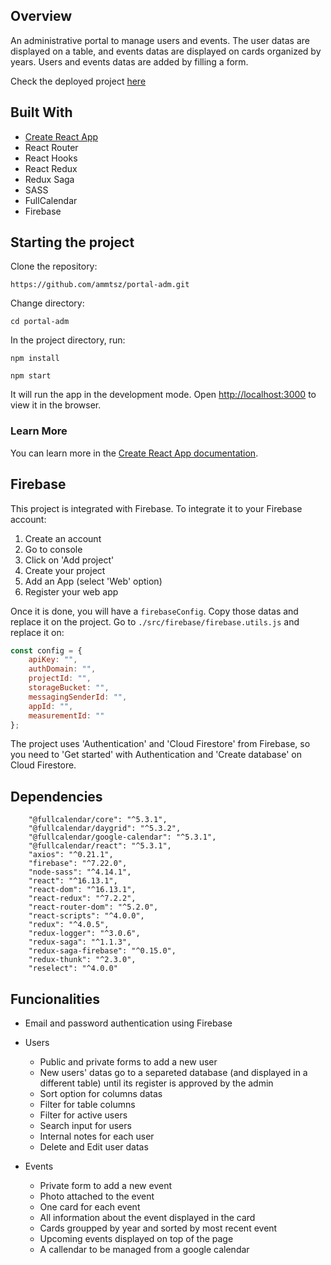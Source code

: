 ## Overview

An administrative portal to manage users and events. The user datas are displayed on a table, and events datas are displayed on cards organized by years. Users and events datas are added by filling a form.

Check the deployed project [here](https://portal-adm.vercel.app/)


## Built With

* [Create React App](https://github.com/facebook/create-react-app)
* React Router
* React Hooks
* React Redux
* Redux Saga
* SASS
* FullCalendar
* Firebase

## Starting the project

Clone the repository:

`https://github.com/ammtsz/portal-adm.git`

Change directory:

`cd portal-adm`

In the project directory, run:

`npm install`

`npm start`

It will run the app in the development mode.
Open [http://localhost:3000](http://localhost:3000) to view it in the browser.


### Learn More

You can learn more in the [Create React App documentation](https://facebook.github.io/create-react-app/docs/getting-started).



## Firebase

This project is integrated with Firebase. To integrate it to your Firebase account:

1. Create an account
2. Go to console
3. Click on 'Add project'
4. Create your project
5. Add an App (select 'Web' option)
6. Register your web app

Once it is done, you will have a `firebaseConfig`. Copy those datas and replace it on the project. Go to `./src/firebase/firebase.utils.js` and replace it on:

```javascript
const config = {
    apiKey: "",
    authDomain: "",
    projectId: "",
    storageBucket: "",
    messagingSenderId: "",
    appId: "",
    measurementId: ""
};

```

The project uses 'Authentication' and 'Cloud Firestore' from Firebase, so you need to 'Get started' with Authentication and 'Create database' on Cloud Firestore.


## Dependencies
```
    "@fullcalendar/core": "^5.3.1",
    "@fullcalendar/daygrid": "^5.3.2",
    "@fullcalendar/google-calendar": "^5.3.1",
    "@fullcalendar/react": "^5.3.1",
    "axios": "^0.21.1",
    "firebase": "^7.22.0",
    "node-sass": "^4.14.1",
    "react": "^16.13.1",
    "react-dom": "^16.13.1",
    "react-redux": "^7.2.2",
    "react-router-dom": "^5.2.0",
    "react-scripts": "^4.0.0",
    "redux": "^4.0.5",
    "redux-logger": "^3.0.6",
    "redux-saga": "^1.1.3",
    "redux-saga-firebase": "^0.15.0",
    "redux-thunk": "^2.3.0",
    "reselect": "^4.0.0"
```

## Funcionalities
- Email and password authentication using Firebase

* Users
  * Public and private forms to add a new user
  * New users' datas go to a separeted database (and displayed in a different table) until its register is approved by the admin
  * Sort option for columns datas
  * Filter for table columns
  * Filter for active users
  * Search input for users
  * Internal notes for each user
  * Delete and Edit user datas
  
* Events
  *  Private form to add a new event
  *  Photo attached to the event
  *  One card for each event
  *  All information about the event displayed in the card
  *  Cards groupped by year and sorted by most recent event
  *  Upcoming events displayed on top of the page
  *  A callendar to be managed from a google calendar







